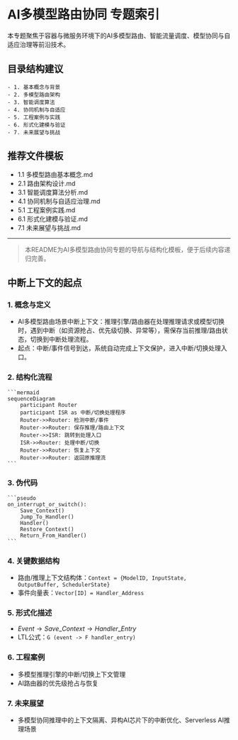 # AI多模型路由协同 专题索引

本专题聚焦于容器与微服务环境下的AI多模型路由、智能流量调度、模型协同与自适应治理等前沿技术。

## 目录结构建议

    - 1. 基本概念与背景
    - 2. 多模型路由架构
    - 3. 智能调度算法
    - 4. 协同机制与自适应
    - 5. 工程案例与实践
    - 6. 形式化建模与验证
    - 7. 未来展望与挑战

## 推荐文件模板

- 1.1 多模型路由基本概念.md
- 2.1 路由架构设计.md
- 3.1 智能调度算法分析.md
- 4.1 协同机制与自适应治理.md
- 5.1 工程案例实践.md
- 6.1 形式化建模与验证.md
- 7.1 未来展望与挑战.md

---
> 本README为AI多模型路由协同专题的导航与结构化模板，便于后续内容递归完善。

## 中断上下文的起点

### 1. 概念与定义

- AI多模型路由场景中断上下文：推理引擎/路由器在处理推理请求或模型切换时，遇到中断（如资源抢占、优先级切换、异常等），需保存当前推理/路由状态，切换到中断处理流程。
- 起点：中断/事件信号到达，系统自动完成上下文保护，进入中断/切换处理入口。

### 2. 结构化流程

    ```mermaid
    sequenceDiagram
        participant Router
        participant ISR as 中断/切换处理程序
        Router->>Router: 检测中断/事件
        Router->>Router: 保存推理/路由上下文
        Router->>ISR: 跳转到处理入口
        ISR->>Router: 处理中断/切换
        Router->>Router: 恢复上下文
        Router->>Router: 返回原推理流
    ```

### 3. 伪代码

    ```pseudo
    on_interrupt_or_switch():
        Save_Context()
        Jump_To_Handler()
        Handler()
        Restore_Context()
        Return_From_Handler()
    ```

### 4. 关键数据结构

- 路由/推理上下文结构体：`Context = {ModelID, InputState, OutputBuffer, SchedulerState}`
- 事件向量表：`Vector[ID] = Handler_Address`

### 5. 形式化描述

- $Event \rightarrow Save\_Context \rightarrow Handler\_Entry$
- LTL公式：`G (event -> F handler_entry)`

### 6. 工程案例

- 多模型推理引擎的中断/切换上下文管理
- AI路由器的优先级抢占与恢复

### 7. 未来展望

- 多模型协同推理中的上下文隔离、异构AI芯片下的中断优化、Serverless AI推理场景
